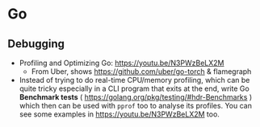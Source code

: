 # Go

## Debugging

- Profiling and Optimizing Go: https://youtu.be/N3PWzBeLX2M
    - From Uber, shows https://github.com/uber/go-torch & flamegraph
- Instead of trying to do real-time CPU/memory profiling, which can be quite tricky especially in a CLI program that exits at the end, write Go **Benchmark tests** ( https://golang.org/pkg/testing/#hdr-Benchmarks ) which then can be used with `pprof` too to analyse its profiles. You can see some examples in https://youtu.be/N3PWzBeLX2M too.
